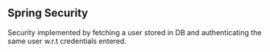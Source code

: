 ## Spring Security 
Security implemented by fetching a user stored in DB and authenticating the same user w.r.t
credentials entered.